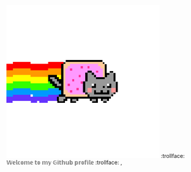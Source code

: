 ![alt text](https://raw.githubusercontent.com/5yrus/5yrus/main/meow.gif)  :trollface: 𝕎𝕖𝕝𝕔𝕠𝕞𝕖 𝕥𝕠 𝕞𝕪 𝔾𝕚𝕥𝕙𝕦𝕓 𝕡𝕣𝕠𝕗𝕚𝕝𝕖 :trollface: ,




